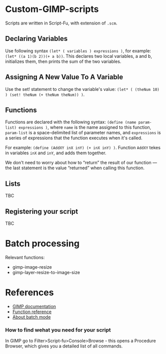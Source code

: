 # Custom-GIMP-scripts

Scripts are written in Script-Fu, with extension of `.scm`.

## Declaring Variables

Use following syntax `(let* ( variables ) expressions )`, for example: `(let* ((a 1)(b 2))(+ a b))`. This declares two local variables, a and b, initializes them, then prints the sum of the two variables.

## Assigning A New Value To A Variable

Use the set! statement to change the variable's value: `(let* ( (theNum 10) ) (set! theNum (+ theNum theNum)) )`.

## Functions

Functions are declared with the following syntax: `(define (name param-list) expressions )`, where `name` is the name assigned to this function, `param-list` is a space-delimited list of parameter names, and `expressions` is a series of expressions that the function executes when it's called.

For example: `(define (AddXY inX inY) (+ inX inY) )`. Function `AddXY` tekes in variables `inX` and `inY`, and adds them together.

We don't need to worry about how to “return” the result of our function — the last statement is the value “returned” when calling this function.

## Lists

TBC

## Registering your script

TBC

# Batch processing

Relevant functions:
- gimp-image-resize
- gimp-layer-resize-to-image-size

# References
- [GIMP documentation](https://docs.gimp.org/en/gimp-using-script-fu-tutorial.html)
- [Function reference](https://docs.gimp.org/en/gimp-function-reference.html)
- [About batch mode](https://www.gimp.org/tutorials/Basic_Batch/)

### How to find wehat you need for your script
 In GIMP go to Filter>Script-fu>Console>Browse - this opens a Procedure Browser, which gives you a detailed list of all commands.
